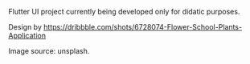 Flutter UI project currently being developed only for didatic purposes. 

Design by https://dribbble.com/shots/6728074-Flower-School-Plants-Application

Image source: unsplash.

